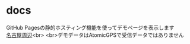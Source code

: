 # docs

GitHub Pagesの静的ホスティング機能を使ってデモページを表示します<br>
[名古屋周辺](https://iij.github.io/adventcalendar2020-atomicgps/.)<br>
<br>デモデータはAtomicGPSで受信データではありません
